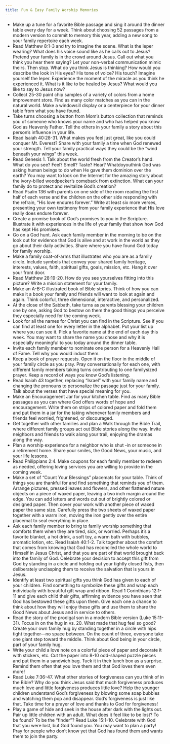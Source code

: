 ```yaml
---
title: Fun & Easy Family Worship Memories
---
```


- Make up a tune for a favorite Bible passage and sing it around the dinner table every day for a week. Think about choosing 52 passages from a modern version to commit to memory this year, adding a new song to your family repertoire each week.
- Read Matthew 8:1-3 and try to imagine the scene. What is the leper wearing? What does his voice sound like as he calls out to Jesus? Pretend your family is in the crowd around Jesus. Call out what you think you hear them saying? Let your non-verbal communication mimic theirs. Then stop. What do you think Jesus is thinking? How would you describe the look in His eyes? His tone of voice? His touch? Imagine yourself the leper. Experience the moment of the miracle as you think he experienced it. What is it like to be healed by Jesus? What would you like to say to Jesus now?
- Collect 25-30 paint chip samples of a variety of colors from a home improvement store. Find as many color matches as you can in the natural world. Make a windowsill display or a centerpiece for your dinner table from what you have found.
- Take turns choosing a button from Mom’s button collection that reminds you of someone who knows your name and who has helped you know God as Heavenly Father. Tell the others in your family a story about this person’s influence in your life.
- Read Isaiah 40:28-31. What makes you feel just great, like you could conquer Mt. Everest? Share with your family a time when God renewed your strength. Tell your family practical ways they could be the “wind beneath your wings” this week.
- Read Genesis 1. Talk about the world fresh from the Creator’s hand. What do you see? Feel? Smell? Taste? Hear? Whatdoyouthink God was asking human beings to do when He gave them dominion over the earth? You may want to look on the Internet for the amazing story about the ivory-billed woodpecker’s comeback from extinction. What can your family do to protect and revitalize God’s creation?
- Read Psalm 136 with parents on one side of the room reading the first half of each verse and the children on the other side responding with the refrain, “His love endures forever.” Write at least six more verses, presenting your own testimony from your family experience that His love really does endure forever.
- Create a promise book of God’s promises to you in the Scripture. Illustrate it with experiences in the life of your family that show how God has kept His promises.
- Go on a God hunt. Ask each family member in the morning to be on the look out for evidence that God is alive and at work in the world as they go about their daily activities. Share where you have found God today for family worship.
- Make a family coat-of-arms that illustrates who you are as a family circle. Include symbols that convey your shared family heritage, interests, values, faith, spiritual gifts, goals, mission, etc. Hang it over your front door.
- Read Matthew 28:19-20. How do you see yourselves fitting into this picture? Write a mission statement for your family.
- Make an A-B-C illustrated book of Bible stories. Think of how you can make it a book your family and friends will want to look at again and again. Think colorful, three dimensional, interactive, and personalized.
- At the close of the Sabbath, take turns as parents blessing your children one by one, asking God to bestow on them the good things you perceive they especially need for the coming week.
- Look for all the names for Christ you can find in the Scripture. See if you can find at least one for every letter in the alphabet. Put your list up where you can see it. Pick a favorite name at the end of each day this week. You may want to share the name you chose and why it is especially meaningful to you today around the dinner table.
- Invite each family member to nominate one person for a Heavenly Hall of Fame. Tell why you would induct them.
- Keep a book of prayer requests. Open it on the floor in the middle of your family circle as you pray. Pray conversationally for each one, with different family members taking turns contributing to one familysized prayer. Keep a record of ways you know God’s listening.
- Read Isaiah 43 together, replacing “Israel” with your family name and changing the pronouns to personalize the passage just for your family. Talk about the verses that have special meaning for you.
- Make an Encouragement Jar for your kitchen table. Find as many Bible passages as you can where God offers words of hope and encouragement. Write them on strips of colored paper and fold them and put them in a jar for the taking whenever family members and friends feel worried, frightened, or discouraged.
- Get together with other families and plan a Walk through the Bible Trail, where different family groups act out Bible stories along the way. Invite neighbors and friends to walk along your trail, enjoying the dramas along the way.
- Plan a worship experience for a neighbor who is shut -in or someone in a retirement home. Share your smiles, the Good News, your music, and your life lessons.
- Read Philippians 2:4. Make coupons for each family member to redeem as needed, offering loving services you are willing to provide in the coming week.
- Make a set of “Count Your Blessings” placemats for your table. Think of things you are thankful for and find something that reminds you of them. Arrange pictures, pressed leaves and flowers, and other flattened nature objects on a piece of waxed paper, leaving a two inch margin around the edge. You can add letters and words cut out of brightly colored or designed paper. Then cover your work with another piece of waxed paper the same size. Carefully press the two sheets of waxed paper together with a warm iron, moving the iron gently over the entire placemat to seal everything in place.
- Ask each family member to bring to family worship something that comforts them when they are tired, sick, or worried. Perhaps it’s a favorite blanket, a hot drink, a soft toy, a warm bath with bubbles, aromatic lotion, etc. Read Isaiah 40:1-2. Talk together about the comfort that comes from knowing that God has reconciled the whole world to Himself in Jesus Christ, and that you are part of that world brought back into the family of God. Celebrate your decision to accept this gift from God by standing in a circle and holding out your tightly closed fists, then deliberately unclasping them to receive the salvation that is yours in Jesus.
- Identify at least two spiritual gifts you think God has given to each of your children. Find something to symbolize these gifts and wrap each individually with beautiful gift wrap and ribbon. Read 1 Corinthians 12:1-11 and give each child their gifts, affirming evidence you have seen that God has bestowed these gifts upon them. Give each one a chance to think about how they will enjoy these gifts and use them to share the Good News about Jesus and in service to others.
- Read the story of the prodigal son in a modern Bible version (Luke 15:11-31). Focus in on the hug in vs. 20. What made that hug feel so good? Create your own family hug by standing together in a circle with hips tight together—no space between. On the count of three, everyone take one giant step toward the middle. Think about God being in your circle, part of your family hug.
- Write your child a love note on a colorful piece of paper and decorate it with stickers, etc. Cut the paper into 8-10 odd-shaped puzzle pieces and put them in a sandwich bag. Tuck it in their lunch box as a surprise. Remind them often that you love them and that God loves them even more!
- Read Luke 7:36-47. What other stories of forgiveness can you think of in the Bible? Why do you think Jesus said that much forgiveness produces much love and little forgiveness produces little love? Help the younger children understand God’s forgiveness by blowing some soap bubbles and watching them pop and disappear. God’s forgiveness is just like that. Take time for a prayer of love and thanks to God for forgiveness!
- Play a game of hide and seek in the house after dark with the lights out. Pair up little children with an adult. What does it feel like to be lost? To be found? To be the “finder”? Read Luke 15:1-10. Celebrate with God that you were lost, but God found you. You may want to plan a party! Pray for people who don’t know yet that God has found them and wants them to join the party.